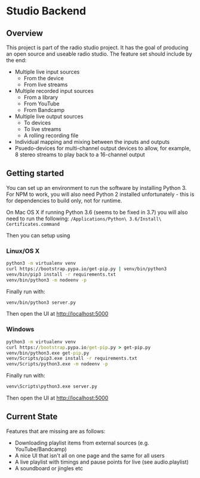 
# Studio Backend

## Overview

This project is part of the radio studio project.  It has the goal of producing an open source and useable radio studio.  The feature set should include by the end:

- Multiple live input sources
  - From the device
  - From live streams
- Multiple recorded input sources
  - From a library
  - From YouTube
  - From Bandcamp
- Multiple live output sources
  - To devices
  - To live streams
  - A rolling recording file
- Individual mapping and mixing between the inputs and outputs
- Psuedo-devices for multi-channel output devices to allow, for example, 8 stereo streams to play back to a 16-channel output 

## Getting started

You can set up an environment to run the software by installing Python 3.  For NPM to work, you will also need Python 2 installed unfortunately - this is for dependencies to build only, not for runtime.

On Mac OS X if running Python 3.6 (seems to be fixed in 3.7) you will also need to run the following:
`/Applications/Python\ 3.6/Install\ Certificates.command`

Then you can setup using

### Linux/OS X

```sh
python3 -m virtualenv venv
curl https://bootstrap.pypa.io/get-pip.py | venv/bin/python3
venv/bin/pip3 install -r requirements.txt
venv/bin/python3 -m nodeenv -p
```

Finally run with:

```sh
venv/bin/python3 server.py
```

Then open the UI at <http://localhost:5000>

### Windows

```cmd
python3 -m virtualenv venv
curl https://bootstrap.pypa.io/get-pip.py > get-pip.py
venv/bin/python3.exe get-pip.py
venv/Scripts/pip3.exe install -r requirements.txt
venv/Scripts/python3.exe -m nodeenv -p
```

Finally run with:

```cmd
venv\Scripts\python3.exe server.py
```

Then open the UI at <http://localhost:5000>

## Current State

Features that are missing are as follows:

- Downloading playlist items from external sources (e.g. YouTube/Bandcamp)
- A nice UI that isn't all on one page and the same for all users
- A live playlist with timings and pause points for live (see audio.playlist)
- A soundboard or jingles etc
